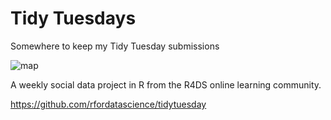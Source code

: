 # Tidy Tuesdays

Somewhere to keep my Tidy Tuesday submissions

![map](https://ibb.co/ctS4cZV)

A weekly social data project in R from the R4DS online learning community.

https://github.com/rfordatascience/tidytuesday

